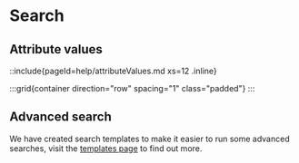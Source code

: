 # Search

## Attribute values

::include{pageId=help/attributeValues.md xs=12 .inline}

:::grid{container direction="row" spacing="1" class="padded"}
:::

## Advanced search

We have created search templates to make it easier to run some advanced searches, visit the [templates page](/templates) to find out more.
